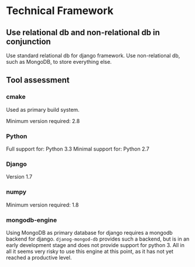 # Technical Framework

## Use relational db and non-relational db in conjunction

Use standard relational db for django framework.
Use non-relational db, such as MongoDB, to store everything else.

## Tool assessment

### cmake

Used as primary build system.

Minimum version required: 2.8

### Python

Full support for: Python 3.3
Minimal support for: Python 2.7

### Django

Version 1.7

### numpy

Minimum version required: 1.8

### mongodb-engine

Using MongoDB as primary database for django requires a mongodb backend for django.
`djanog-mongod-db` provides such a backend, but is in an early development stage and does not provide support for python 3.
All in all it seems very risky to use this engine at this point, as it has not yet reached a productive level.
